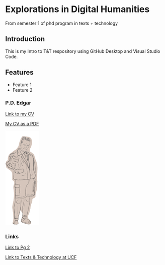# Explorations in Digital Humanities
From semester 1 of phd program in texts + technology
 
## Introduction 

This is my Intro to T&T respository using GitHub Desktop and Visual Studio Code. 

## Features 
- Feature 1 
- Feature 2

### P.D. Edgar 

[Link to my CV](PDEdgarCV.md)

[My CV as a PDF]()

<img src="sketches_0002_Layer 4.png" alt="PD Edgar sketch" height=300px>

### Links
[Link to Pg 2](pg2.md)

[Link to Texts & Technology at UCF](https://cah.ucf.edu/textstech/)
